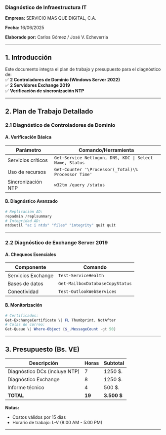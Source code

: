 ### **Diagnóstico de Infraestructura IT**  
**Empresa:** SERVICIO MAS QUE DIGITAL, C.A.

**Fecha:** 16/06/2025

**Elaborado por:**   Carlos Gómez / José V. Echeverria


---

## **1. Introducción**  
Este documento integra el plan de trabajo y presupuesto para el diagnóstico de:  
✅ **2 Controladores de Dominio (Windows Server 2022)**  
✅ **2 Servidores Exchange 2019**  
✅ **Verificación de sincronización NTP**  

---

## **2. Plan de Trabajo Detallado**  

### **2.1 Diagnóstico de Controladores de Dominio**  
#### **A. Verificación Básica**  
| **Parámetro**          | **Comando/Herramienta**                     |
|-------------------------|---------------------------------------------|
| Servicios críticos      | `Get-Service Netlogon, DNS, KDC \| Select Name, Status` |
| Uso de recursos         | `Get-Counter '\Processor(_Total)\% Processor Time'` |
| Sincronización NTP      | `w32tm /query /status`                     |

#### **B. Diagnóstico Avanzado**  
```powershell
# Replicación AD:
repadmin /replsummary
# Integridad AD:
ntdsutil "ac i ntds" "files" "integrity" quit quit
```

---

### **2.2 Diagnóstico de Exchange Server 2019**  
#### **A. Chequeos Esenciales**  
| **Componente**         | **Comando**                                |
|-------------------------|--------------------------------------------|
| Servicios Exchange     | `Test-ServiceHealth`                       |
| Bases de datos         | `Get-MailboxDatabaseCopyStatus`            |
| Conectividad           | `Test-OutlookWebServices`                  |

#### **B. Monitorización**  
```powershell
# Certificados:
Get-ExchangeCertificate \| FL Thumbprint, NotAfter
# Colas de correo:
Get-Queue \| Where-Object {$_.MessageCount -gt 50}
```

---

## **3. Presupuesto (Bs. VE)**  
| **Descripción**                | **Horas** |  **Subtotal** |
|--------------------------------|-----------|--------------|
| Diagnóstico DCs (incluye NTP)  | 7         |  1250 $.      |
| Diagnóstico Exchange           | 8         |  1250 $.      |
| Informe técnico                | 4         |  500 $.      |
| **TOTAL**                      | **19**    |  **3.500 $**  |

**Notas:**  
- Costos válidos por 15 días  
- Horario de trabajo: L-V (8:00 AM - 5:00 PM)  

---




